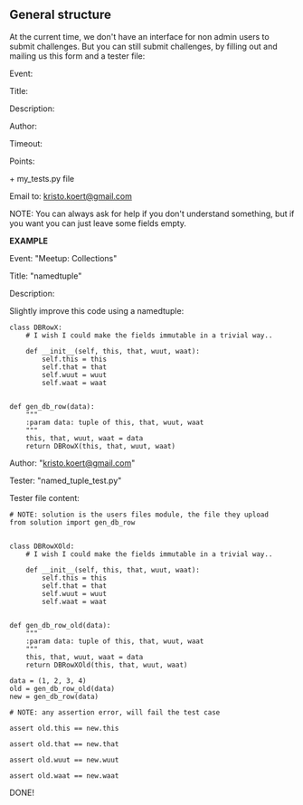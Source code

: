 ## General structure

At the current time, we don't have an interface for non admin users to submit challenges.
But you can still submit challenges, by filling out and mailing us this form and a tester file:

Event:

Title:

Description:

Author:

Timeout:

Points:

\+ my_tests.py file

Email to: kristo.koert@gmail.com

NOTE: You can always ask for help if you don't understand something, but if you want you can just leave some fields empty.

**EXAMPLE**

Event: "Meetup: Collections"

Title: "namedtuple"

Description: 

Slightly improve this code using a namedtuple:


    class DBRowX:
        # I wish I could make the fields immutable in a trivial way..
    
        def __init__(self, this, that, wuut, waat):
            self.this = this
            self.that = that
            self.wuut = wuut
            self.waat = waat
    
    
    def gen_db_row(data):
        """
        :param data: tuple of this, that, wuut, waat
        """
        this, that, wuut, waat = data
        return DBRowX(this, that, wuut, waat)


Author: "kristo.koert@gmail.com"

Tester: "named_tuple_test.py"

Tester file content:

    # NOTE: solution is the users files module, the file they upload
    from solution import gen_db_row
    
    
    class DBRowXOld:
        # I wish I could make the fields immutable in a trivial way..
    
        def __init__(self, this, that, wuut, waat):
            self.this = this
            self.that = that
            self.wuut = wuut
            self.waat = waat
    
    
    def gen_db_row_old(data):
        """
        :param data: tuple of this, that, wuut, waat
        """
        this, that, wuut, waat = data
        return DBRowXOld(this, that, wuut, waat)
    
    data = (1, 2, 3, 4)
    old = gen_db_row_old(data)
    new = gen_db_row(data)
    
    # NOTE: any assertion error, will fail the test case
    
    assert old.this == new.this
    
    assert old.that == new.that
    
    assert old.wuut == new.wuut
    
    assert old.waat == new.waat

DONE!
